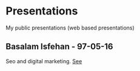 # Presentations
My public presentations (web based presentations)

## Basalam Isfehan - 97-05-16
Seo and digital marketing. [See](https://mahdimajidzadeh.github.io/presentations/Basalam-Isfehan-97-5)

